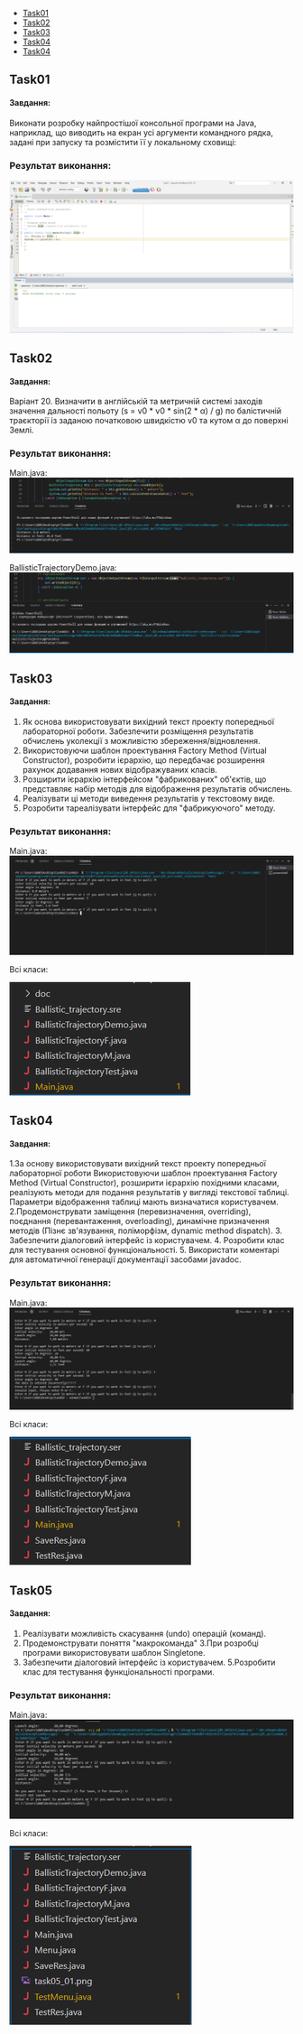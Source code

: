 * [Task01](https://github.com/Ivan-blep/34_Tumko_Ivan/edit/main/README.md#task01)
* [Task02](https://github.com/Ivan-blep/34_Tumko_Ivan/edit/main/README.md#task02)
* [Task03](https://github.com/Ivan-blep/34_Tumko_Ivan/edit/main/README.md#task03)
* [Task04](https://github.com/Ivan-blep/34_Tumko_Ivan/edit/main/README.md#task04)
* [Task04](https://github.com/Ivan-blep/34_Tumko_Ivan/edit/main/README.md#task05)




## Task01
#### Завдання:

Виконати розробку найпростішої консольної програми на Java, наприклад,
що виводить на екран усі аргументи командного рядка, задані при запуску
та розмістити її у локальному сховищі:

### Результат виконання:
![task01](Task01/task1.png)

## Task02
#### Завдання:

Варіант 20. Визначити в англійській та метричній системі заходів значення дальності
польоту (s = v0 * v0 * sin(2 * α) / g) по балістичній траєкторії із заданою
початковою швидкістю v0 та кутом α до поверхні Землі.

### Результат виконання:

Main.java:
![task02_1](Task02/task02_1.png)

BallisticTrajectoryDemo.java:
![task02_2](Task02/task01_2.png)

## Task03
#### Завдання:

1. Як основа використовувати вихідний текст проекту попередньої лабораторної роботи. Забезпечити розміщення результатів обчислень уколекції з можливістю збереження/відновлення.
2. Використовуючи шаблон проектування Factory Method (Virtual Constructor), розробити ієрархію, що передбачає розширення рахунок додавання
нових відображуваних класів.
3. Розширити ієрархію інтерфейсом "фабрикованих" об'єктів, що представляє набір методів для відображення результатів обчислень.
4. Реалізувати ці методи виведення результатів у текстовому виде.
5. Розробити тареалізувати інтерфейс для "фабрикуючого" методу.

### Результат виконання:

Main.java:
![task03_1](Task03/task03_1.png)

Всі класи:

![task03_2](Task03/task03_2.png)

## Task04
#### Завдання:

1.За основу використовувати вихідний текст проекту попередньої лабораторної роботи Використовуючи шаблон проектування Factory Method
(Virtual Constructor), розширити ієрархію похідними класами, реалізують методи для подання результатів у вигляді текстової
таблиці. Параметри відображення таблиці мають визначатися користувачем.
2.Продемонструвати заміщення (перевизначення, overriding), поєднання (перевантаження, overloading), динамічне призначення методів
(Пізнє зв'язування, поліморфізм, dynamic method dispatch).
3. Забезпечити діалоговий інтерфейс із користувачем.
4. Розробити клас для тестування основної функціональності.
5. Використати коментарі для автоматичної генерації документації засобами javadoc.

### Результат виконання:

Main.java:
![task04_1](Task04/task04_1.png)

Всі класи:

![task04_2](Task04/task04_02.png)

## Task05
#### Завдання:

1. Реалізувати можливість скасування (undo) операцій (команд).
2. Продемонструвати поняття "макрокоманда"
3.При розробці програми використовувати шаблон Singletone.
4. Забезпечити діалоговий інтерфейс із користувачем.
5.Розробити клас для тестування функціональності програми.

### Результат виконання:

Main.java:
![task05_1](Task05/task05_01.png)

Всі класи:

![task05_2](Task05/task05_02.png)


